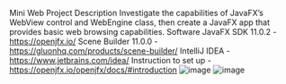 Mini Web Project
Description
Investigate the capabilities of JavaFX’s WebView control and WebEngine class, then create a JavaFX app that provides basic web browsing capabilities.
Software
JavaFX SDK 11.0.2 - https://openjfx.io/
Scene Builder 11.0.0 - https://gluonhq.com/products/scene-builder/
IntelliJ IDEA - https://www.jetbrains.com/idea/
Instruction to set up - https://openjfx.io/openjfx/docs/#introduction 
![image](https://user-images.githubusercontent.com/95302587/145942118-e106fb8d-a93a-4993-b3d0-aeeced1c7609.png)
![image](https://user-images.githubusercontent.com/95302587/145942143-46adfe37-3e8b-45a6-a6ba-d2d89bab7e42.png)
